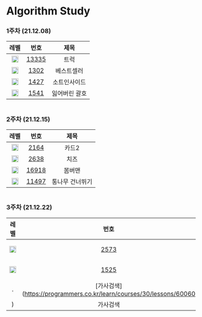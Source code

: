 <!-- Bronze : 5(1), 4(2), 3(3), 2(4), 1(5) -->
<!-- Silver : 5(6), 4(7), 3(8), 2(9), 1(10) -->
<!-- Gold : 5(11), 4(12), 3(13), 2(14), 1(15) -->
<!-- <img src="https://static.solved.ac/tier_small/*LEVEL*.svg" height="18px" /> | [*NO*](http://noj.am/*NO*) | *TITLE* -->
# Algorithm Study
### 1주차 (21.12.08)
레벨 | 번호 | 제목
:-: | :-: | :-:
<img src="https://static.solved.ac/tier_small/10.svg" height="18px"/> | [13335](http://noj.am/13335) | 트럭
<img src="https://static.solved.ac/tier_small/7.svg" height="18px"/> | [1302](http://noj.am/1302) | 베스트셀러
<img src="https://static.solved.ac/tier_small/6.svg" height="18px"/> | [1427](http://noj.am/1427) | 소트인사이드
<img src="https://static.solved.ac/tier_small/9.svg" height="18px"/> | [1541](http://noj.am/1541) | 잃어버린 괄호
# 
### 2주차 (21.12.15)
레벨 | 번호 | 제목
:-: | :-: | :-:
<img src="https://static.solved.ac/tier_small/7.svg" height="18px"/> | [2164](http://noj.am/2164) | 카드2
<img src="https://static.solved.ac/tier_small/12.svg" height="18px"/> | [2638](http://noj.am/2638) | 치즈
<img src="https://static.solved.ac/tier_small/10.svg" height="18px"/> | [16918](http://noj.am/16918) | 봄버맨
<img src="https://static.solved.ac/tier_small/10.svg" height="18px"/> | [11497](http://noj.am/11497) | 통나무 건너뛰기

#
### 3주차 (21.12.22)
레벨 | 번호 | 제목
:-: | :-: | :-:
<img src="https://static.solved.ac/tier_small/12.svg" height="18px"/> | [2573](http://noj.am/2573) | 빙산
<img src="https://static.solved.ac/tier_small/14.svg" height="18px"/> | [1525](http://noj.am/1525) | 퍼즐
. | [가사검색](https://programmers.co.kr/learn/courses/30/lessons/60060
) | 가사검색
